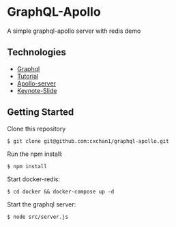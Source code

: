 # GraphQL-Apollo
 A simple graphql-apollo server with redis demo

## Technologies
- [Graphql](https://graphql.org/)
- [Tutorial](https://www.howtographql.com/)
- [Apollo-server](https://www.apollographql.com/docs/apollo-server/)
- [Keynote-Slide](https://drive.google.com/file/d/14YaiklIK9QogeizLav9Q9-BsAjyTSV0i/view)

## Getting Started
Clone this repository
```
$ git clone git@github.com:cxchan1/graphql-apollo.git
```
Run the npm install:
```
$ npm install
```
Start docker-redis:
```
$ cd docker && docker-compose up -d
```
Start the graphql server:
```
$ node src/server.js
```